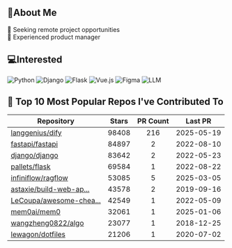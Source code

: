 ## 💫About Me 
👯 Seeking remote project opportunities   
🌱 Experienced product manager

## 💻Interested
![Python](https://img.shields.io/badge/python-3670A0?style=for-the-badge&logo=python&logoColor=ffdd54) ![Django](https://img.shields.io/badge/django-%23092E20.svg?style=for-the-badge&logo=django&logoColor=white) ![Flask](https://img.shields.io/badge/flask-%23000.svg?style=for-the-badge&logo=flask&logoColor=white) ![Vue.js](https://img.shields.io/badge/vuejs-%2335495e.svg?style=for-the-badge&logo=vuedotjs&logoColor=%234FC08D)  ![Figma](https://img.shields.io/badge/figma-%23F24E1E.svg?style=for-the-badge&logo=figma&logoColor=white) ![LLM](https://img.shields.io/badge/LLM-%23412991.svg?style=for-the-badge&logo=openai&logoColor=white)

## 🌟 Top 10 Most Popular Repos I've Contributed To

| Repository | Stars | PR Count | Last PR |
|-----|:---:|:---:|:---:|
| [langgenius/dify](https://github.com/langgenius/dify) | 98408 | 216 | 2025-05-19 |
| [fastapi/fastapi](https://github.com/fastapi/fastapi) | 84897 | 2 | 2022-08-10 |
| [django/django](https://github.com/django/django) | 83642 | 2 | 2022-05-23 |
| [pallets/flask](https://github.com/pallets/flask) | 69584 | 1 | 2022-08-22 |
| [infiniflow/ragflow](https://github.com/infiniflow/ragflow) | 53085 | 5 | 2025-03-05 |
| [astaxie/build-web-ap...](https://github.com/astaxie/build-web-application-with-golang) | 43578 | 2 | 2019-09-16 |
| [LeCoupa/awesome-chea...](https://github.com/LeCoupa/awesome-cheatsheets) | 42549 | 1 | 2022-05-09 |
| [mem0ai/mem0](https://github.com/mem0ai/mem0) | 32061 | 1 | 2025-01-06 |
| [wangzheng0822/algo](https://github.com/wangzheng0822/algo) | 23077 | 1 | 2018-12-25 |
| [lewagon/dotfiles](https://github.com/lewagon/dotfiles) | 21206 | 1 | 2020-07-02 |

